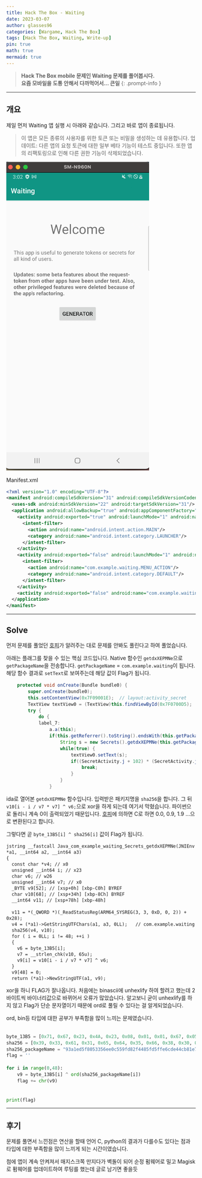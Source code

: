 ```yaml
---
title: Hack The Box - Waiting
date: 2023-03-07
author: glasses96
categories: [Wargame, Hack The Box]
tags: [Hack The Box, Waiting, Write-up]
pin: true
math: true
mermaid: true
---
```


> **Hack The Box mobile 문제인 Waiting 문제를 풀어봅시다.**  
> **요즘 모바일을 도통 안해서 다까먹어서... 큰일**
{: .prompt-info }

---

## 개요
제일 먼저 Waiting 앱 실행 시 아래와 같습니다.
그리고 바로 앱이 종료됩니다.
> 이 앱은 모든 종류의 사용자를 위한 토큰 또는 비밀을 생성하는 데 유용합니다.
 업데이트: 다른 앱의 요청 토큰에 대한 일부 베타 기능이 테스트 중입니다. 또한  앱의 리팩토링으로 인해 다른 권한 기능이 삭제되었습니다.

![MainActivity](/assets/post/22/1.png)



Manifest.xml
```xml
<?xml version="1.0" encoding="UTF-8"?>
<manifest android:compileSdkVersion="31" android:compileSdkVersionCodename="12" android:versionCode="1" android:versionName="1.0" package="com.example.waiting" platformBuildVersionCode="31" platformBuildVersionName="12" xmlns:android="http://schemas.android.com/apk/res/android">
  <uses-sdk android:minSdkVersion="22" android:targetSdkVersion="31"/>
  <application android:allowBackup="true" android:appComponentFactory="android.support.v4.app.CoreComponentFactory" android:icon="@mipmap/ic_launcher" android:label="@string/app_name" android:roundIcon="@mipmap/ic_launcher_round" android:supportsRtl="true" android:theme="@style/Theme.HTBChallenge1">
    <activity android:exported="true" android:launchMode="1" android:name="com.example.waiting.MainActivity">
      <intent-filter>
        <action android:name="android.intent.action.MAIN"/>
        <category android:name="android.intent.category.LAUNCHER"/>
      </intent-filter>
    </activity>
    <activity android:exported="false" android:launchMode="1" android:name="com.example.waiting.MenuActivity">
      <intent-filter>
        <action android:name="com.example.waiting.MENU_ACTION"/>
        <category android:name="android.intent.category.DEFAULT"/>
      </intent-filter>
    </activity>
    <activity android:exported="false" android:name="com.example.waiting.SecretActivity"/>
  </application>
</manifest>

```

---
## Solve
먼저 문제를 풀었던 [호피](https://h0pp1.github.io/)가 알려주는 대로 문제를 안봐도 풀린다고 하여 풀었습니다.

아래는 플래그를 찾을 수 있는 핵심 코드입니다.
Native 함수인 `getdxXEPMNe`으로 `getPackageName`을 전송합니다.
`getPackageName` = `com.example.waiting`이 됩니다.
해당 함수 결과로 `setText`로 보여주는데 해당 값이 Flag가 됩니다.


```java
    protected void onCreate(Bundle bundle0) {
        super.onCreate(bundle0);
        this.setContentView(0x7F09001E);  // layout:activity_secret
        TextView textView0 = (TextView)this.findViewById(0x7F0700D5);  // id:text_secret_message
        try {
            do {
            label_7:
                a.a(this);
                if(this.getReferrer().toString().endsWith(this.getPackageName())) {
                    String s = new Secrets().getdxXEPMNe(this.getPackageName());
                    while(true) {
                        textView0.setText(s);
                        if((SecretActivity.j + 102) * (SecretActivity.j + 102) * 7 - 1 - SecretActivity.j != 0) {
                            break;
                        }
                    }
                }
```


ida로 열어본 `getdxXEPMNe` 함수입니다.
입력받은 패키지명을 `sha256`을 합니다.
그 뒤 `v10[i - i / v7 * v7] ^ v6;`으로 xor을 하게 되는데 여기서 막혔습니다.
파이썬으로 돌리니 계속 0이 출력되었기 때문입니다.
[호피](https://h0pp1.github.io/)에 의하면 C로 하면 0.0, 0.9, 1.9 ...으로 변환된다고 합니다.

그렇다면 곧 `byte_13B5[i] ^ sha256[i]` 값이 Flag가 됩니다.

```
jstring __fastcall Java_com_example_waiting_Secrets_getdxXEPMNe(JNIEnv *a1, __int64 a2, __int64 a3)
{
  const char *v4; // x0
  unsigned __int64 i; // x23
  char v6; // w26
  unsigned __int64 v7; // x0
  _BYTE v9[52]; // [xsp+0h] [xbp-C0h] BYREF
  char v10[68]; // [xsp+34h] [xbp-8Ch] BYREF
  __int64 v11; // [xsp+78h] [xbp-48h]

  v11 = *(_QWORD *)(_ReadStatusReg(ARM64_SYSREG(3, 3, 0xD, 0, 2)) + 0x28);
  v4 = (*a1)->GetStringUTFChars(a1, a3, 0LL);   // com.example.waiting
  sha256(v4, v10);
  for ( i = 0LL; i != 48; ++i )
  {
    v6 = byte_13B5[i];
    v7 = __strlen_chk(v10, 65u);
    v9[i] = v10[i - i / v7 * v7] ^ v6;
  }
  v9[48] = 0;
  return (*a1)->NewStringUTF(a1, v9);
```


xor을 하니 FLAG가 잘나옵니다.
처음에는 binascii에 unhexlify 하여 할려고 했는데 2바이트씩 바이너리값으로 바뀌어서 오류가 많았습니다. 알고보니 굳이 unhexlify를 하지 않고 Flag가 단순 문자열이기 때문에 ord로 풀릴 수 있다는 걸 알게되었습니다.

ord, bin등 타입에 대한 공부가 부족함을 많이 느끼는 문제였습니다.

```py

byte_13B5 = [0x71, 0x67, 0x23, 0x4A, 0x23, 0x08, 0x01, 0x01, 0x67, 0x05, 0x41, 0x41, 0x03, 0x5B, 0x51, 0x3A, 0x51, 0x5E, 0x17, 0x5C,0x6A, 0x4D, 0x52, 0x09, 0x48, 0x57, 0x14, 0x05, 0x5A, 0x5F,0x6A, 0x05, 0x0C, 0x06, 0x05, 0x0D, 0x50, 0x69, 0x05, 0x54, 0x55,0x58, 0x51, 0x07, 0x0E, 0x4B, 0x10, 0x18 ]
sha256 = [0x39, 0x33, 0x61, 0x31, 0x65, 0x64, 0x35, 0x66, 0x38, 0x30, 0x35, 0x33, 0x33, 0x35, 0x36, 0x65, 0x65, 0x30, 0x63, 0x35, 0x35, 0x39, 0x66, 0x64, 0x38, 0x32, 0x66, 0x34, 0x34, 0x38, 0x35, 0x66, 0x64, 0x35, 0x66, 0x66, 0x65, 0x36, 0x63, 0x64, 0x65, 0x34, 0x34, 0x63, 0x62, 0x38, 0x31, 0x65, 0x37, 0x33, 0x61, 0x38, 0x65, 0x33, 0x33, 0x38, 0x34, 0x35, 0x34, 0x65, 0x30, 0x38, 0x62, 0x38]
sha256_packageName = "93a1ed5f8053356ee0c559fd82f4485fd5ffe6cde44cb81e73a8e338454e08b8"
flag = ''

for i in range(0,48):
    v9 = byte_13B5[i] ^ ord(sha256_packageName[i])
    flag += chr(v9)


print(flag)

```

---
## 후기
문제를 풀면서 느낀점은 연산을 할때 언어 C, python의 결과가 다를수도 있다는 점과 타입에 대한 부족함을 많이 느끼게 되는 시간이였습니다.

첨에 앱이 계속 안켜져서 매지스크쪽 만지다가 벽돌이 되어 순정 펌웨어로 밀고 Magisk로 펌웨어를 업데이트하여 루팅를 했는데 글로 남기면 좋을듯